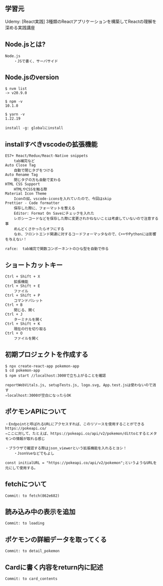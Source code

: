 ## 学習元
Udemy: [React実践] 3種類のReactアプリケーションを構築してReactの理解を深める実践講座

## Node.jsとは?
```
Node.js
    ・JSで書く、サーバサイド
```

## Node.jsのversion
```
$ nvm list
-> v20.9.0

$ npm -v
10.1.0

$ yarn -v
1.22.19

install -g: globalにinstall
```

## installすべきvscodeの拡張機能
```
ES7+ React/Redux/React-Native snippets
    tab補完など
Auto Close Tag
    自動で閉じタグをつける
Auto Rename Tag
    閉じタグの方も自動で変わる
HTML CSS Support
    HTMLやCSSを触る際
Material Icon Theme
    Iconの奴。vscode-iconsを入れていたので、今回はskip
Prettier - Code formatter
    保存した際に、フォーマットを整える
    Editor: Format On Saveにチェックを入れた
    レガシーコードなどを保存した際に変更されかねないことは考慮していないので注意する事
    めんどくさかったらオフにする
    なお、フロントエンド関連に対するコードフォーマッタなので、C++やPythonには影響を与えない！

rafce:  tab補完で関数コンポーネントのひな型を自動で作る
```

## ショートカットキー
```
Ctrl + Shift + X
    拡張機能
Ctrl + Shift + E
    ファイル
Ctrl + Shift + P
    コマンドパレット
Ctrl + B
    閉じる、開く
Ctrl + J
    ターミナルを開く
Ctrl + Shift + K
    現在の行を切り取る
Ctrl + O
    ファイルを開く
```

## 初期プロジェクトを作成する
```
$ npx create-react-app pokemon-app
$ cd pokemon-app
$ npm start //localhost:3000で立ち上がることを確認

reportWebVitals.js, setupTests.js, logo.svg, App.test.jsは使わないので消す
⇒localhost:3000が空白になったらOK
```

## ポケモンAPIについて
```
・Endpointと呼ばれるURLにアクセスすれば、このリソースを使用することができる
https://pokeapi.co/
⇒ここに対して、たとえば、https://pokeapi.co/api/v2/pokemon/dittoとするとメタモンの情報が取れる感じ

・ブラウザで確認する際はjson_viewerという拡張機能を入れるとヨシ！
    ・JsonVueなどでもよし

const initialURL = "https://pokeapi.co/api/v2/pokemon";というようなURLを元にして使用する。
```

## fetchについて
```
Commit: to fetch(862e682)
```

## 読み込み中の表示を追加
```
Commit: to loading
```

## ポケモンの詳細データを取ってくる
```
Commit: to detail_pokemon
```

## Cardに書く内容をreturn内に記述
```
Commit: to card_contents
```
